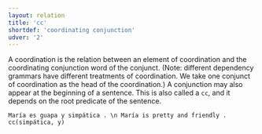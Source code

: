 ```yaml
---
layout: relation
title: 'cc'
shortdef: 'coordinating conjunction'
udver: '2'
---
```


A coordination is the relation between an element of coordination and the coordinating conjunction
word of the conjunct. (Note: different dependency grammars have different treatments of
coordination. We take one conjunct of coordination as the head of the coordination.)
A conjunction may also appear at the beginning of a sentence. This is also called a `cc`,
and it depends on the root predicate of the sentence.

~~~ sdparse
María es guapa y simpática . \n María is pretty and friendly .
cc(simpática, y)
~~~
<!-- Interlanguage links updated Út 9. května 2023, 20:04:03 CEST -->
